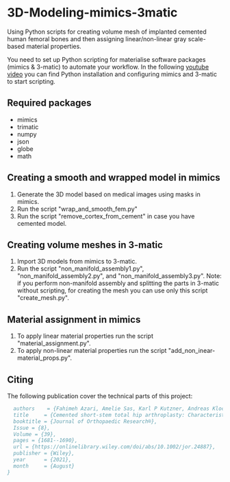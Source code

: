 # 3D-Modeling-mimics-3matic
Using Python scripts for creating volume mesh of implanted cemented human femoral bones and then assigning linear/non-linear gray scale-based material properties.

You need to set up Python scripting for materialise software packages (mimics & 3-matic) to automate your workflow. In the following [youtube video](https://www.youtube.com/watch?v=iVBCNZykcrc&t=10s) you can find Python installation and configuring mimics and 3-matic to start scripting.
## Required packages
* mimics  
* trimatic
* numpy
* json
* globe
* math
## Creating a smooth and wrapped model in mimics
1. Generate the 3D model based on medical images using masks in mimics.
2. Run the script "wrap_and_smooth_fem.py"
3. Run the script "remove_cortex_from_cement" in case you have cemented model.
## Creating volume meshes in 3-matic
1. Import 3D models from mimics to 3-matic.
2. Run the script "non_manifold_assembly1.py", "non_manifold_assembly2.py", and "non_manifold_assembly3.py".
Note: if you perform non-manifold assembly and splitting the parts in 3-matic without scripting, for creating the mesh you can use only this script "create_mesh.py".  
## Material assignment in mimics
1. To apply linear material properties run the script "material_assignment.py".
2. To apply non-linear material properties run the script "add_non_inear-material_props.py".

## Citing

The following publication cover the technical parts of this project:
```bibtex
  authors    = {Fahimeh Azari, Amelie Sas, Karl P Kutzner, Andreas Klockow, Thierry Scheerlinck, G Harry van Lenthe},
  title     = {Cemented short‐stem total hip arthroplasty: Characteristics of line‐to‐line versus undersized cementing techniques using a validated CT‐based finite element analysis},
  booktitle = {Journal of Orthopaedic Research®},
  Issue = {8},
  Volume = {39},
  pages = {1681--1690},
  url = {https://onlinelibrary.wiley.com/doi/abs/10.1002/jor.24887},
  publisher = {Wiley},
  year      = {2021},
  month     = {August}
}
```
